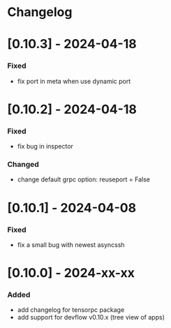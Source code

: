 # Changelog
# [0.10.3] - 2024-04-18
### Fixed
- fix port in meta when use dynamic port

# [0.10.2] - 2024-04-18
### Fixed
- fix bug in inspector
### Changed
- change default grpc option: reuseport = False

# [0.10.1] - 2024-04-08
### Fixed
- fix a small bug with newest asyncssh

# [0.10.0] - 2024-xx-xx
### Added
- add changelog for tensorpc package
- add support for devflow v0.10.x (tree view of apps)